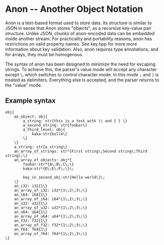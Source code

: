 # Anon -- Another Object Notation

Anon is a text-based format used to store data. Its structure is similar to JSON in sense that Anon
stores "objects", as a recursive key-value pair structure. Unlike JSON, chunks of anon-encoded data
can be embedded inside another stream. For practicality and portability reasons, anon has
restrictions on valid property names. See key.hpp for more more information about key validation.
Also, anon requires type annotations, and for arrays, they
must be homogenous.

The syntax of anon has been designed to minimize the need for escaping strings. To achieve this, the
parser's value mode will accept any character except `\`, which switches to control character mode.
In this mode `;` and `}` is treated as delimiters. Everything else is accepted, and the parser
returns to the "value" mode.

## Example syntax

```
obj{
	an_object: obj{
		a_string: str{this is a test with \\ and { } \}
		a_second_string: str{foobar\}
		a_third_level: obj{
			kaka:str{bulle\}
		\}
	\}
	a_string: str{a string\}
	an_array_of_strings: str*{First string\;Second string\;Third string\;\}
	an_array_of_objects: obj*{
		foobar:str*{A\;B\;C\;\}
		kaka:str*{D\;E\;F\;\}\;

		key_in_second_obj:str{Hello world\}\;
	\}
	an_i32: i32{1\}
	an_array_of_i32: i32*{1\;2\;3\;\}
	an_i64: i64{1\}
	an_array_of_i64: i64*{1\;2\;3\;\}
	an_u32: u32{1\}
	an_array_of_u32: u32*{1\;2\;3\;\}
	an_u64: u64{1\}
	an_array_of_u64: u64*{1\;2\;3\;\}
	an_f32: f32{1\}
	an_array_of_f32: f32*{1\;2\;3\;\}
	an_f64: f64{1\}
	an_array_of_f64: f64*{1\;2\;3\;\}
\}
```